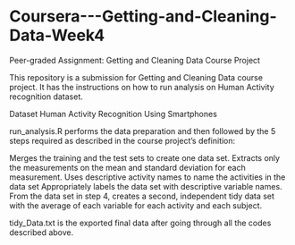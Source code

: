 # Coursera---Getting-and-Cleaning-Data-Week4
Peer-graded Assignment: Getting and Cleaning Data Course Project

This repository is a submission for Getting and Cleaning Data course project. It has the instructions on how to run analysis on Human Activity recognition dataset.

Dataset
Human Activity Recognition Using Smartphones

run_analysis.R performs the data preparation and then followed by the 5 steps required as described in the course project’s definition:

Merges the training and the test sets to create one data set.
Extracts only the measurements on the mean and standard deviation for each measurement.
Uses descriptive activity names to name the activities in the data set
Appropriately labels the data set with descriptive variable names.
From the data set in step 4, creates a second, independent tidy data set with the average of each variable for each activity and each subject.

tidy_Data.txt is the exported final data after going through all the codes described above.
